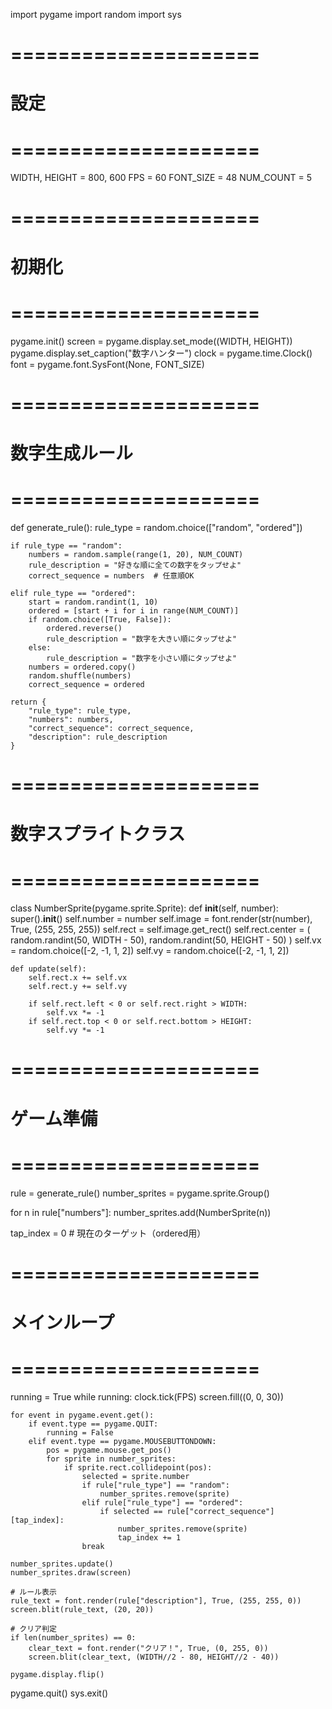 import pygame
import random
import sys

# =====================
# 設定
# =====================
WIDTH, HEIGHT = 800, 600
FPS = 60
FONT_SIZE = 48
NUM_COUNT = 5

# =====================
# 初期化
# =====================
pygame.init()
screen = pygame.display.set_mode((WIDTH, HEIGHT))
pygame.display.set_caption("数字ハンター")
clock = pygame.time.Clock()
font = pygame.font.SysFont(None, FONT_SIZE)

# =====================
# 数字生成ルール
# =====================
def generate_rule():
    rule_type = random.choice(["random", "ordered"])

    if rule_type == "random":
        numbers = random.sample(range(1, 20), NUM_COUNT)
        rule_description = "好きな順に全ての数字をタップせよ"
        correct_sequence = numbers  # 任意順OK

    elif rule_type == "ordered":
        start = random.randint(1, 10)
        ordered = [start + i for i in range(NUM_COUNT)]
        if random.choice([True, False]):
            ordered.reverse()
            rule_description = "数字を大きい順にタップせよ"
        else:
            rule_description = "数字を小さい順にタップせよ"
        numbers = ordered.copy()
        random.shuffle(numbers)
        correct_sequence = ordered

    return {
        "rule_type": rule_type,
        "numbers": numbers,
        "correct_sequence": correct_sequence,
        "description": rule_description
    }

# =====================
# 数字スプライトクラス
# =====================
class NumberSprite(pygame.sprite.Sprite):
    def __init__(self, number):
        super().__init__()
        self.number = number
        self.image = font.render(str(number), True, (255, 255, 255))
        self.rect = self.image.get_rect()
        self.rect.center = (
            random.randint(50, WIDTH - 50),
            random.randint(50, HEIGHT - 50)
        )
        self.vx = random.choice([-2, -1, 1, 2])
        self.vy = random.choice([-2, -1, 1, 2])

    def update(self):
        self.rect.x += self.vx
        self.rect.y += self.vy

        if self.rect.left < 0 or self.rect.right > WIDTH:
            self.vx *= -1
        if self.rect.top < 0 or self.rect.bottom > HEIGHT:
            self.vy *= -1

# =====================
# ゲーム準備
# =====================
rule = generate_rule()
number_sprites = pygame.sprite.Group()

for n in rule["numbers"]:
    number_sprites.add(NumberSprite(n))

tap_index = 0  # 現在のターゲット（ordered用）

# =====================
# メインループ
# =====================
running = True
while running:
    clock.tick(FPS)
    screen.fill((0, 0, 30))

    for event in pygame.event.get():
        if event.type == pygame.QUIT:
            running = False
        elif event.type == pygame.MOUSEBUTTONDOWN:
            pos = pygame.mouse.get_pos()
            for sprite in number_sprites:
                if sprite.rect.collidepoint(pos):
                    selected = sprite.number
                    if rule["rule_type"] == "random":
                        number_sprites.remove(sprite)
                    elif rule["rule_type"] == "ordered":
                        if selected == rule["correct_sequence"][tap_index]:
                            number_sprites.remove(sprite)
                            tap_index += 1
                    break

    number_sprites.update()
    number_sprites.draw(screen)

    # ルール表示
    rule_text = font.render(rule["description"], True, (255, 255, 0))
    screen.blit(rule_text, (20, 20))

    # クリア判定
    if len(number_sprites) == 0:
        clear_text = font.render("クリア！", True, (0, 255, 0))
        screen.blit(clear_text, (WIDTH//2 - 80, HEIGHT//2 - 40))

    pygame.display.flip()

pygame.quit()
sys.exit()


